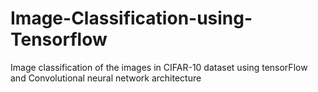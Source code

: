 # Image-Classification-using-Tensorflow
Image classification of the images in CIFAR-10 dataset using tensorFlow and Convolutional neural network architecture
